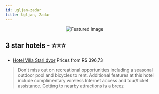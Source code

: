 ```yaml
---
id: ugljan-zadar
title: Ugljan, Zadar
---
```


<center><img src="https://i.travelapi.com/hotels/21000000/20870000/20867600/20867515/d40dcc7f_z.jpg" alt="Featured Image" /></center>


##  3 star hotels - ⭐️⭐️⭐️

-    [Hotel Villa Stari dvor](https://us.hurb.com/hotels/ugljan/hotel-villa-stari-dvor-JNP-JP063481?cmp=18055) Prices from R$ 396,73
   > Don't miss out on recreational opportunities including a seasonal outdoor pool and bicycles to rent. Additional features at this hotel include complimentary wireless Internet access and tour/ticket assistance. Getting to nearby attractions is a breez

